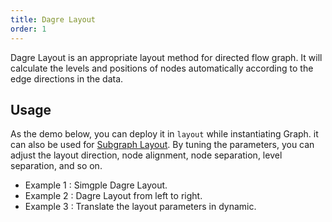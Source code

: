 ```yaml
---
title: Dagre Layout
order: 1
---
```


Dagre Layout is an appropriate layout method for directed flow graph. It will calculate the levels and positions of nodes automatically according to the edge directions in the data.

## Usage

As the demo below, you can deploy it in `layout` while instantiating Graph. it can also be used for [Subgraph Layout](https://www.yuque.com/antv/g6/qopkkg#eYZc6). By tuning the parameters, you can adjust the layout direction, node alignment, node separation, level separation, and so on.
- Example 1 : Simgple Dagre Layout.
- Example 2 : Dagre Layout from left to right.
- Example 3 : Translate the layout parameters in dynamic.